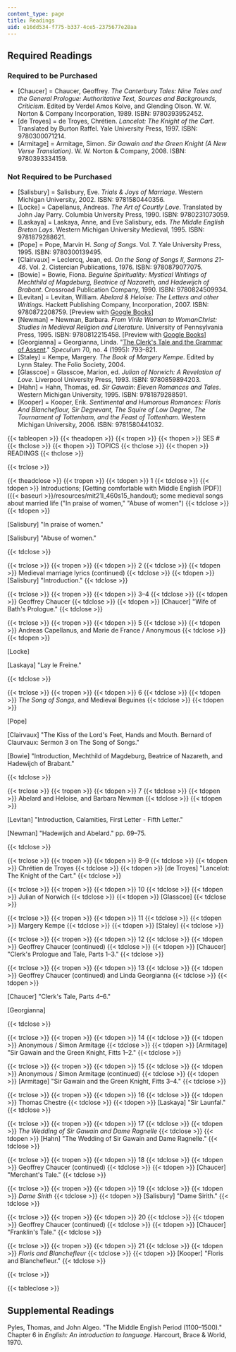 ```yaml
---
content_type: page
title: Readings
uid: e16dd534-f775-b337-4ce5-2375677e28aa
---
```


Required Readings
-----------------

### Required to be Purchased

*   \[Chaucer\] = Chaucer, Geoffrey. _The Canterbury Tales: Nine Tales and the General Prologue: Authoritative Text, Sources and Backgrounds, Criticism_. Edited by Verdel Amos Kolve, and Glending Olson. W. W. Norton & Company Incorporation, 1989. ISBN: 9780393952452.
*   \[de Troyes\] = de Troyes, Chrétien. _Lancelot: The Knight of the Cart_. Translated by Burton Raffel. Yale University Press, 1997. ISBN: 9780300071214.
*   \[Armitage\] = Armitage, Simon. _Sir Gawain and the Green Knight (A New Verse Translation)_. W. W. Norton & Company, 2008. ISBN: 9780393334159.

### Not Required to be Purchased

*   \[Salisbury\] = Salisbury, Eve. _Trials & Joys of Marriage_. Western Michigan University, 2002. ISBN: 9781580440356.
*   \[Locke\] = Capellanus, Andreas. _The Art of Courtly Love_. Translated by John Jay Parry. Columbia University Press, 1990. ISBN: 9780231073059.
*   \[Laskaya\] = Laskaya, Anne, and Eve Salisbury, eds. _The Middle English Breton Lays_. Western Michigan University Medieval, 1995. ISBN: 9781879288621.
*   \[Pope\] = Pope, Marvin H. _Song of Songs_. Vol. 7. Yale University Press, 1995. ISBN: 9780300139495.
*   \[Clairvaux\] = Leclercq, Jean, ed. _On the Song of Songs II, Sermons 21-46_. Vol. 2. Cistercian Publications, 1976. ISBN: 9780879077075.
*   \[Bowie\] = Bowie, Fiona. _Beguine Spirituality: Mystical Writings of Mechthild of Magdeburg, Beatrice of Nazareth, and Hadewijch of Brabant_. Crossroad Publication Company, 1990. ISBN: 9780824509934.
*   \[Levitan\] = Levitan, William. _Abelard & Heloise: The Letters and other Writings_. Hackett Publishing Company, Incorporation, 2007. ISBN: 9780872208759. \[Preview with [Google Books](http://books.google.com/books?id=REPM2edtbfsC&pg=PAfrontcover)\]
*   \[Newman\] = Newman, Barbara. _From Virile Woman to WomanChrist: Studies in Medieval Religion and Literature_. University of Pennsylvania Press, 1995. ISBN: 9780812215458. \[Preview with [Google Books](http://books.google.com/books?id=A9c2a4u00bIC&pg=PAfrontcover)\]
*   \[Georgianna\] = Georgianna, Linda. "[The Clerk's Tale and the Grammar of Assent](http://www.jstor.org/stable/2865344)." _Speculum_ 70, no. 4 (1995): 793–821.
*   \[Staley\] = Kempe, Margery. _The Book of Margery Kempe_. Edited by Lynn Staley. The Folio Society, 2004.
*   \[Glasscoe\] = Glasscoe, Marion, ed. _Julian of Norwich: A Revelation of Love_. Liverpool University Press, 1993. ISBN: 9780859894203.
*   \[Hahn\] = Hahn, Thomas, ed. _Sir Gawain: Eleven Romances and Tales_. Western Michigan University, 1995. ISBN: 9781879288591.
*   \[Kooper\] = Kooper, Erik. _Sentimental and Humorous Romances: Floris And Blancheflour, Sir Degrevant, The Squire of Low Degree, The Tournament of Tottenham, and the Feast of Tottenham_. Western Michigan University, 2006. ISBN: 9781580441032.

{{< tableopen >}}
{{< theadopen >}}
{{< tropen >}}
{{< thopen >}}
SES #
{{< thclose >}}
{{< thopen >}}
TOPICS
{{< thclose >}}
{{< thopen >}}
READINGS
{{< thclose >}}

{{< trclose >}}

{{< theadclose >}}
{{< tropen >}}
{{< tdopen >}}
1
{{< tdclose >}}
{{< tdopen >}}
Introductions; [Getting comfortable with Middle English (PDF)]({{< baseurl >}}/resources/mit21l_460s15_handout); some medieval songs about married life ("In praise of women," "Abuse of women")
{{< tdclose >}}
{{< tdopen >}}


\[Salisbury\] "In praise of women."

\[Salisbury\] "Abuse of women."


{{< tdclose >}}

{{< trclose >}}
{{< tropen >}}
{{< tdopen >}}
2
{{< tdclose >}}
{{< tdopen >}}
Medieval marriage lyrics (continued)
{{< tdclose >}}
{{< tdopen >}}
\[Salisbury\] "Introduction."
{{< tdclose >}}

{{< trclose >}}
{{< tropen >}}
{{< tdopen >}}
3–4
{{< tdclose >}}
{{< tdopen >}}
Geoffrey Chaucer
{{< tdclose >}}
{{< tdopen >}}
\[Chaucer\] "Wife of Bath's Prologue."
{{< tdclose >}}

{{< trclose >}}
{{< tropen >}}
{{< tdopen >}}
5
{{< tdclose >}}
{{< tdopen >}}
Andreas Capellanus, and Marie de France / Anonymous
{{< tdclose >}}
{{< tdopen >}}


\[Locke\]

\[Laskaya\] "Lay le Freine."


{{< tdclose >}}

{{< trclose >}}
{{< tropen >}}
{{< tdopen >}}
6
{{< tdclose >}}
{{< tdopen >}}
_The Song of Songs_, and Medieval Beguines
{{< tdclose >}}
{{< tdopen >}}


\[Pope\]

\[Clairvaux\] "The Kiss of the Lord's Feet, Hands and Mouth. Bernard of Claurvaux: Sermon 3 on The Song of Songs."

\[Bowie\] "Introduction, Mechthild of Magdeburg, Beatrice of Nazareth, and Hadewijch of Brabant."


{{< tdclose >}}

{{< trclose >}}
{{< tropen >}}
{{< tdopen >}}
7
{{< tdclose >}}
{{< tdopen >}}
Abelard and Heloise, and Barbara Newman
{{< tdclose >}}
{{< tdopen >}}


\[Levitan\] "Introduction, Calamities, First Letter - Fifth Letter."

\[Newman\] "Hadewijch and Abelard." pp. 69–75.


{{< tdclose >}}

{{< trclose >}}
{{< tropen >}}
{{< tdopen >}}
8–9
{{< tdclose >}}
{{< tdopen >}}
Chrétien de Troyes
{{< tdclose >}}
{{< tdopen >}}
\[de Troyes\] "Lancelot: The Knight of the Cart."
{{< tdclose >}}

{{< trclose >}}
{{< tropen >}}
{{< tdopen >}}
10
{{< tdclose >}}
{{< tdopen >}}
Julian of Norwich
{{< tdclose >}}
{{< tdopen >}}
\[Glasscoe\]
{{< tdclose >}}

{{< trclose >}}
{{< tropen >}}
{{< tdopen >}}
11
{{< tdclose >}}
{{< tdopen >}}
Margery Kempe
{{< tdclose >}}
{{< tdopen >}}
\[Staley\]
{{< tdclose >}}

{{< trclose >}}
{{< tropen >}}
{{< tdopen >}}
12
{{< tdclose >}}
{{< tdopen >}}
Geoffrey Chaucer (continued)
{{< tdclose >}}
{{< tdopen >}}
\[Chaucer\] "Clerk's Prologue and Tale, Parts 1–3."
{{< tdclose >}}

{{< trclose >}}
{{< tropen >}}
{{< tdopen >}}
13
{{< tdclose >}}
{{< tdopen >}}
Geoffrey Chaucer (continued) and Linda Georgianna
{{< tdclose >}}
{{< tdopen >}}


\[Chaucer\] "Clerk's Tale, Parts 4–6."

\[Georgianna\]


{{< tdclose >}}

{{< trclose >}}
{{< tropen >}}
{{< tdopen >}}
14
{{< tdclose >}}
{{< tdopen >}}
Anonymous / Simon Armitage
{{< tdclose >}}
{{< tdopen >}}
\[Armitage\] "Sir Gawain and the Green Knight, Fitts 1–2."
{{< tdclose >}}

{{< trclose >}}
{{< tropen >}}
{{< tdopen >}}
15
{{< tdclose >}}
{{< tdopen >}}
Anonymous / Simon Armitage (continued)
{{< tdclose >}}
{{< tdopen >}}
\[Armitage\] "Sir Gawain and the Green Knight, Fitts 3–4."
{{< tdclose >}}

{{< trclose >}}
{{< tropen >}}
{{< tdopen >}}
16
{{< tdclose >}}
{{< tdopen >}}
Thomas Chestre
{{< tdclose >}}
{{< tdopen >}}
\[Laskaya\] "Sir Launfal."
{{< tdclose >}}

{{< trclose >}}
{{< tropen >}}
{{< tdopen >}}
17
{{< tdclose >}}
{{< tdopen >}}
_The Wedding of Sir Gawain and Dame Ragnelle_
{{< tdclose >}}
{{< tdopen >}}
\[Hahn\] "The Wedding of Sir Gawain and Dame Ragnelle."
{{< tdclose >}}

{{< trclose >}}
{{< tropen >}}
{{< tdopen >}}
18
{{< tdclose >}}
{{< tdopen >}}
Geoffrey Chaucer (continued)
{{< tdclose >}}
{{< tdopen >}}
\[Chaucer\] "Merchant's Tale."
{{< tdclose >}}

{{< trclose >}}
{{< tropen >}}
{{< tdopen >}}
19
{{< tdclose >}}
{{< tdopen >}}
_Dame Sirith_
{{< tdclose >}}
{{< tdopen >}}
\[Salisbury\] "Dame Sirith."
{{< tdclose >}}

{{< trclose >}}
{{< tropen >}}
{{< tdopen >}}
20
{{< tdclose >}}
{{< tdopen >}}
Geoffrey Chaucer (continued)
{{< tdclose >}}
{{< tdopen >}}
\[Chaucer\] "Franklin's Tale."
{{< tdclose >}}

{{< trclose >}}
{{< tropen >}}
{{< tdopen >}}
21
{{< tdclose >}}
{{< tdopen >}}
_Floris and Blanchefleur_
{{< tdclose >}}
{{< tdopen >}}
\[Kooper\] "Floris and Blanchefleur."
{{< tdclose >}}

{{< trclose >}}

{{< tableclose >}}

Supplemental Readings
---------------------

Pyles, Thomas, and John Algeo. "The Middle English Period (1100–1500)." Chapter 6 in _English: An introduction to language_. Harcourt, Brace & World, 1970.